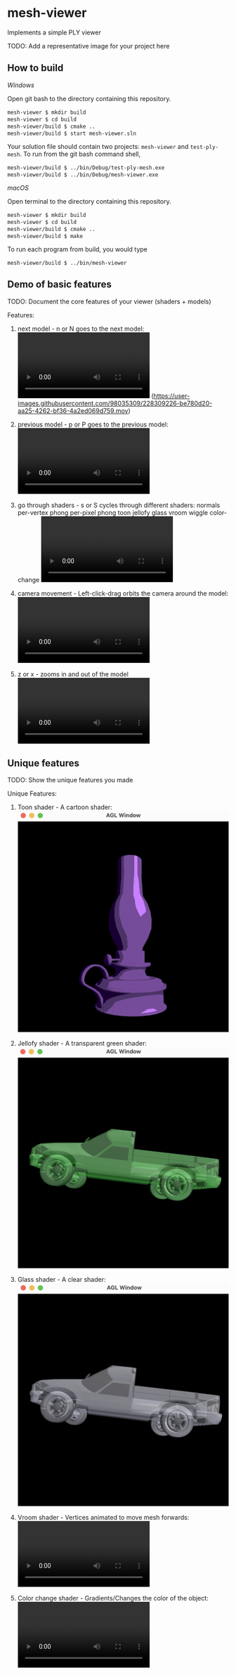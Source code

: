 # mesh-viewer

Implements a simple PLY viewer

TODO: Add a representative image for your project here

## How to build

*Windows*

Open git bash to the directory containing this repository.

```
mesh-viewer $ mkdir build
mesh-viewer $ cd build
mesh-viewer/build $ cmake ..
mesh-viewer/build $ start mesh-viewer.sln
```

Your solution file should contain two projects: `mesh-viewer` and `test-ply-mesh`.
To run from the git bash command shell, 

```
mesh-viewer/build $ ../bin/Debug/test-ply-mesh.exe
mesh-viewer/build $ ../bin/Debug/mesh-viewer.exe
```

*macOS*

Open terminal to the directory containing this repository.

```
mesh-viewer $ mkdir build
mesh-viewer $ cd build
mesh-viewer/build $ cmake ..
mesh-viewer/build $ make
```

To run each program from build, you would type

```
mesh-viewer/build $ ../bin/mesh-viewer
```

## Demo of basic features

TODO: Document the core features of your viewer (shaders + models)

Features:
1. next model - n or N goes to the next model:
![Video_1](https://github.com/gechoe/mesh-viewer/images/nextModel.mov)
(https://user-images.githubusercontent.com/98035309/228309226-be780d20-aa25-4262-bf36-4a2ed069d759.mov)

2. previous model - p or P goes to the previous model:
![Video_2](https://user-images.githubusercontent.com/98035309/228310120-373e2d19-2a21-452a-8715-2251733ae77e.mov)

3. go through shaders - s or S cycles through different shaders:
    normals
    per-vertex phong
    per-pixel phong
    toon
    jellofy
    glass
    vroom
    wiggle
    color-change
![Video_3](https://user-images.githubusercontent.com/98035309/228310332-d812e7d8-b48e-426c-b862-ef0cfbe23b54.mov)

4. camera movement - Left-click-drag orbits the camera around the model:
![Video_4](https://user-images.githubusercontent.com/98035309/228310430-acfbacce-b6f9-47cc-a138-f85401cbddbc.mov)

5. z or x - zooms in and out of the model
![Video_5](https://user-images.githubusercontent.com/98035309/228310508-1f361b28-6bd0-45fc-89e3-736b2546fc08.mov)

## Unique features 

TODO: Show the unique features you made

Unique Features:
1. Toon shader - A cartoon shader:
![Image_1](videos/toon.png)

2. Jellofy shader - A transparent green shader:
![Image_2](videos/jello.png)

3. Glass shader - A clear shader:
![Image_3](videos/glass.png)

4. Vroom shader - Vertices animated to move mesh forwards:
![Video_6](https://user-images.githubusercontent.com/98035309/228310655-1c89c157-9766-408d-b5cb-30dc77b01fc0.mov)

5. Color change shader - Gradients/Changes the color of the object:
![Video_7](https://user-images.githubusercontent.com/98035309/228310749-17aa4e58-e4a6-4abb-b9ea-db804233e8d1.mov)
